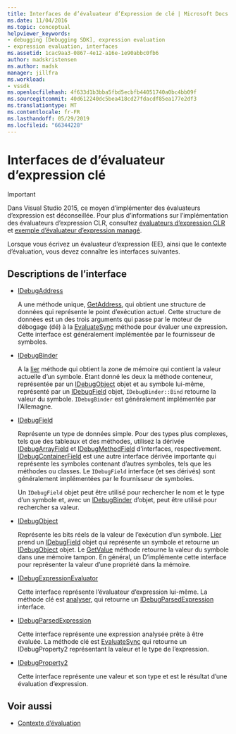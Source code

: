 ```yaml
---
title: Interfaces de d’évaluateur d’Expression de clé | Microsoft Docs
ms.date: 11/04/2016
ms.topic: conceptual
helpviewer_keywords:
- debugging [Debugging SDK], expression evaluation
- expression evaluation, interfaces
ms.assetid: 1cac9aa3-0867-4e12-a16e-1e90abbc0fb6
author: madskristensen
ms.author: madsk
manager: jillfra
ms.workload:
- vssdk
ms.openlocfilehash: 4f633d1b3bba5fbd5ecbfb44051740a0bc4bb09f
ms.sourcegitcommit: 40d612240dc5bea418cd27fdacdf85ea177e2df3
ms.translationtype: MT
ms.contentlocale: fr-FR
ms.lasthandoff: 05/29/2019
ms.locfileid: "66344228"
---
```

# <a name="key-expression-evaluator-interfaces"></a>Interfaces de d’évaluateur d’expression clé
> [!IMPORTANT]
> Dans Visual Studio 2015, ce moyen d’implémenter des évaluateurs d’expression est déconseillée. Pour plus d’informations sur l’implémentation des évaluateurs d’expression CLR, consultez [évaluateurs d’expression CLR](https://github.com/Microsoft/ConcordExtensibilitySamples/wiki/CLR-Expression-Evaluators) et [exemple d’évaluateur d’expression managé](https://github.com/Microsoft/ConcordExtensibilitySamples/wiki/Managed-Expression-Evaluator-Sample).

 Lorsque vous écrivez un évaluateur d’expression (EE), ainsi que le contexte d’évaluation, vous devez connaître les interfaces suivantes.

## <a name="interface-descriptions"></a>Descriptions de l’interface

- [IDebugAddress](../../extensibility/debugger/reference/idebugaddress.md)

     A une méthode unique, [GetAddress](../../extensibility/debugger/reference/idebugaddress-getaddress.md), qui obtient une structure de données qui représente le point d’exécution actuel. Cette structure de données est un des trois arguments qui passe par le moteur de débogage (dé) à la [EvaluateSync](../../extensibility/debugger/reference/idebugparsedexpression-evaluatesync.md) méthode pour évaluer une expression. Cette interface est généralement implémentée par le fournisseur de symboles.

- [IDebugBinder](../../extensibility/debugger/reference/idebugbinder.md)

     A la [lier](../../extensibility/debugger/reference/idebugbinder-bind.md) méthode qui obtient la zone de mémoire qui contient la valeur actuelle d’un symbole. Étant donné les deux la méthode conteneur, représentée par un [IDebugObject](../../extensibility/debugger/reference/idebugobject.md) objet et au symbole lui-même, représenté par un [IDebugField](../../extensibility/debugger/reference/idebugfield.md) objet, `IDebugBinder::Bind` retourne la valeur du symbole. `IDebugBinder` est généralement implémentée par l’Allemagne.

- [IDebugField](../../extensibility/debugger/reference/idebugfield.md)

     Représente un type de données simple. Pour des types plus complexes, tels que des tableaux et des méthodes, utilisez la dérivée [IDebugArrayField](../../extensibility/debugger/reference/idebugarrayfield.md) et [IDebugMethodField](../../extensibility/debugger/reference/idebugmethodfield.md) d’interfaces, respectivement. [IDebugContainerField](../../extensibility/debugger/reference/idebugcontainerfield.md) est une autre interface dérivée importante qui représente les symboles contenant d’autres symboles, tels que les méthodes ou classes. Le `IDebugField` interface (et ses dérivés) sont généralement implémentées par le fournisseur de symboles.

     Un `IDebugField` objet peut être utilisé pour rechercher le nom et le type d’un symbole et, avec un [IDebugBinder](../../extensibility/debugger/reference/idebugbinder.md) d’objet, peut être utilisé pour rechercher sa valeur.

- [IDebugObject](../../extensibility/debugger/reference/idebugobject.md)

     Représente les bits réels de la valeur de l’exécution d’un symbole. [Lier](../../extensibility/debugger/reference/idebugbinder-bind.md) prend un [IDebugField](../../extensibility/debugger/reference/idebugfield.md) objet qui représente un symbole et retourne un [IDebugObject](../../extensibility/debugger/reference/idebugobject.md) objet. Le [GetValue](../../extensibility/debugger/reference/idebugobject-getvalue.md) méthode retourne la valeur du symbole dans une mémoire tampon. En général, un D’implémente cette interface pour représenter la valeur d’une propriété dans la mémoire.

- [IDebugExpressionEvaluator](../../extensibility/debugger/reference/idebugexpressionevaluator.md)

     Cette interface représente l’évaluateur d’expression lui-même. La méthode clé est [analyser](../../extensibility/debugger/reference/idebugexpressionevaluator-parse.md), qui retourne un [IDebugParsedExpression](../../extensibility/debugger/reference/idebugparsedexpression.md) interface.

- [IDebugParsedExpression](../../extensibility/debugger/reference/idebugparsedexpression.md)

     Cette interface représente une expression analysée prête à être évaluée. La méthode clé est [EvaluateSync](../../extensibility/debugger/reference/idebugparsedexpression-evaluatesync.md) qui retourne un IDebugProperty2 représentant la valeur et le type de l’expression.

- [IDebugProperty2](../../extensibility/debugger/reference/idebugproperty2.md)

     Cette interface représente une valeur et son type et est le résultat d’une évaluation d’expression.

## <a name="see-also"></a>Voir aussi
- [Contexte d’évaluation](../../extensibility/debugger/evaluation-context.md)